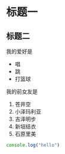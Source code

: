 # 标题一
## 标题二

我的爱好是

* 唱
* 跳
* 打篮球
  
我的前女友是
1. 苍井空
2. 小泽玛利亚
3. 吉泽明步
4. 新垣结衣
5. 石原里美

```javascript
console.log("hello")
```